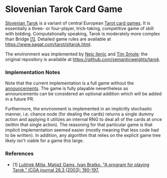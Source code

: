 # Slovenian Tarok Card Game
[Slovenian Tarok](https://en.wikipedia.org/wiki/K%C3%B6nigrufen#Slovenia) is a variant of central European [Tarot card games](https://en.wikipedia.org/wiki/Tarot_card_games). It is essentially a three- or four-player, trick-taking, competitive game of skill with bidding. Computationally speaking, Tarok is moderately more complex than Bridge [[1]](#references). Detailed game rules are available at https://www.pagat.com/tarot/sltarok.html.

The environment was implemented by [Nejc Ilenic](https://github.com/inejc) and [Tim Smole](https://github.com/TimSmole); the original repository is available at https://github.com/semanticweights/tarok.

### Implementation Notes
Note that the current implementation is a full game without the [announcements](https://www.pagat.com/tarot/sltarok.html#announcements). The game is fully playable nevertheless as announcements can be considered an optional addition which will be added in a future PR.

Furthermore, the environment is implemented in an implicitly stochastic manner, i.e. chance node (for dealing the cards) returns a single dummy action and applying it utilizes an internal RNG to deal all of the cards at once (within that single action). The reasoning for that particular game is that implicit implementation seemed easier (mostly meaning that less code had to be written). In addition, any algorithm that relies on the explicit game tree likely isn't viable for a game this large.

### References
- [1] [Luštrek Mitja, Matjaž Gams, Ivan Bratko. "A program for playing Tarok." ICGA journal 26.3 (2003): 190-197.](https://pdfs.semanticscholar.org/a920/70fe11f75f58c27ed907c4688747259cae15.pdf)

